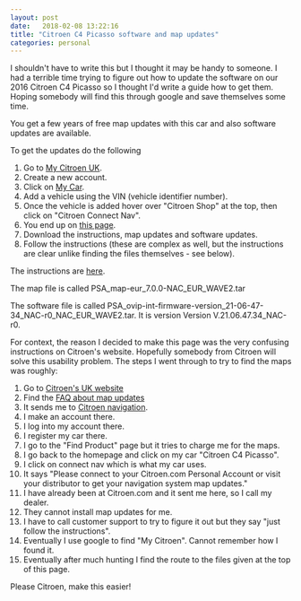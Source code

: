 ```yaml
---
layout: post
date:   2018-02-08 13:22:16
title: "Citroen C4 Picasso software and map updates"
categories: personal
---
```


I shouldn't have to write this but I thought it may be handy to someone. I had a terrible time trying to figure out how to update the software on our 2016 Citroen C4 Picasso so I thought I'd write a guide how to get them. Hoping somebody will find this through google and save themselves some time.

You get a few years of free map updates with this car and also software updates are available.

To get the updates do the following

1. Go to [My Citroen UK](https://mycitroen-uk.citroen.com/MyCitroen/?page=).
2. Create a new account. 
3. Click on [My Car](https://mycitroen-uk.citroen.com/MyCitroen/?page=gerer_mes_vehicules/vehicle).
4. Add a vehicle using the VIN (vehicle identifier number).
5. Once the vehicle is added hover over "Citroen Shop" at the top, then click on "Citroen Connect Nav".
6. You end up on [this page](https://mycitroen-uk.citroen.com/MyCitroen/?page=[ovip_without_bta]_page_telechargement_applicatif).
7. Download the instructions, map updates and software updates.
8. Follow the instructions (these are complex as well, but the instructions are clear unlike finding the files themselves - see below).

The instructions are [here](https://mycitroen-uk.citroen.com/Resources/Content/GB/ESP/04_Services/ConnectNAV/Citroën_Navigation_Map_Download_Instruction_Manual.pdf).

The map file is called PSA_map-eur_7.0.0-NAC_EUR_WAVE2.tar

The software file is called PSA_ovip-int-firmware-version_21-06-47-34_NAC-r0_NAC_EUR_WAVE2.tar. It is version Version V.21.06.47.34_NAC-r0.

For context, the reason I decided to make this page was the very confusing instructions on Citroen's website. Hopefully somebody from Citroen will solve this usability problem. The steps I went through to try to find the maps was roughly:

1. Go to [Citroen's UK website](http://www.citroen.co.uk/home)
2. Find the [FAQ about map updates](https://citroen-uk-en.custhelp.com/app/answers/detail/a_id/9222)
3. It sends me to [Citroen navigation](http://citroen.navigation.com/).
4. I make an account there.
5. I log into my account there.
6. I register my car there. 
7. I go to the "Find Product" page but it tries to charge me for the maps.
8. I go back to the homepage and click on my car "Citroen C4 Picasso".
9. I click on connect nav which is what my car uses.
10. It says "Please connect to your Citroen.com Personal Account or visit your distributor to get your navigation system map updates."
11. I have already been at Citroen.com and it sent me here, so I call my dealer.
12. They cannot install map updates for me.
13. I have to call customer support to try to figure it out but they say "just follow the instructions".
14. Eventually I use google to find "My Citroen". Cannot remember how I found it.
15. Eventually after much hunting I find the route to the files given at the top of this page.

Please Citroen, make this easier!

